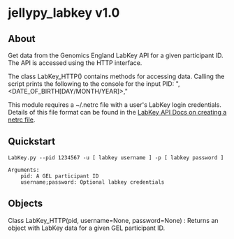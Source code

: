 # jellypy_labkey v1.0

## About
Get data from the Genomics England LabKey API for a given participant ID. The API is accessed using the HTTP interface.

The class LabKey_HTTP() contains methods for accessing data. Calling the script prints the following to the console for the input PID:
"<NAME>,<DATE_OF_BIRTH\[DAY/MONTH/YEAR\]>,<NHS NUMBER>"

This module requires a ~/.netrc file with a user's LabKey login credentials. Details of this file format can be found in the [LabKey API Docs on creating a netrc file](https://www.labkey.org/Documentation/wiki-page.view?name=netrc).

## Quickstart
```
LabKey.py --pid 1234567 -u [ labkey username ] -p [ labkey password ]

Arguments:
    pid: A GEL participant ID
    username;password: Optional labkey credentials
```

## Objects
Class LabKey_HTTP(pid, username=None, password=None) : Returns an object with LabKey data for a given GEL participant ID.
